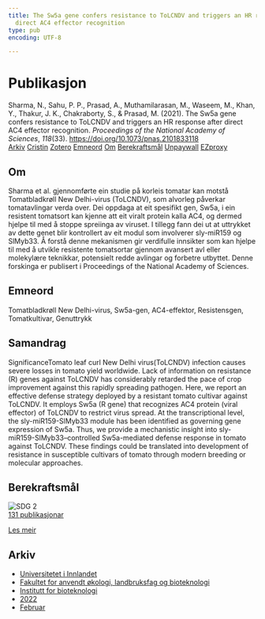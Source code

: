 ```yaml
---
title: The Sw5a gene confers resistance to ToLCNDV and triggers an HR response after
  direct AC4 effector recognition
type: pub
encoding: UTF-8

---
```

<h1>Publikasjon</h1>
<article id="csl-bib-container-JUJV4CI9" class="csl-bib-container">
  <div class="csl-bib-body"> <div class="csl-entry">Sharma, N., Sahu, P. P., Prasad, A., Muthamilarasan, M., Waseem, M., Khan, Y., Thakur, J. K., Chakraborty, S., &#38; Prasad, M. (2021). The Sw5a gene confers resistance to ToLCNDV and triggers an HR response after direct AC4 effector recognition. <i>Proceedings of the National Academy of Sciences</i>, <i>118</i>(33). <a href="https://doi.org/10.1073/pnas.2101833118">https://doi.org/10.1073/pnas.2101833118</a></div> </div>
  <div class="csl-bib-buttons">
    <a href="#taxonomy-article-JUJV4CI9" alt="archive" class="csl-bib-button">Arkiv</a>
    <a href="https://app.cristin.no/results/show.jsf?id=2004740" alt="Cristin" class="csl-bib-button">Cristin</a>
    <a href="http://zotero.org/groups/5881554/items/JUJV4CI9" alt="Zotero" class="csl-bib-button">Zotero</a>
    <a href="#keywords-article-JUJV4CI9" alt="keywords" class="csl-bib-button">Emneord</a>
    <a href="#about-article-JUJV4CI9" alt="about_pub" class="csl-bib-button">Om</a>
    <a href="#sdg-article-JUJV4CI9" alt="sdg" class="csl-bib-button">Berekraftsmål</a>
    <a href="https://doi.org/10.1073/pnas.2101833118" alt="Unpaywall" class="csl-bib-button">Unpaywall</a>
    <a href="https://doi.org/10.1073/pnas.2101833118" alt="EZproxy" class="csl-bib-button">EZproxy</a>
  </div>
  <div id="csl-bib-meta-container-JUJV4CI9"></div>
</article>
<div id="csl-bib-meta-JUJV4CI9" class="csl-bib-meta">
  <article id="about-article-JUJV4CI9" class="about_pub-article">
    <h1>Om</h1>
    Sharma et al. gjennomførte ein studie på korleis tomatar kan motstå Tomatbladkrøll New Delhi-virus (ToLCNDV), som alvorleg påverkar tomatavlingar verda over. Dei oppdaga at eit spesifikt gen, Sw5a, i ein resistent tomatsort kan kjenne att eit viralt protein kalla AC4, og dermed hjelpe til med å stoppe spreiinga av viruset. I tillegg fann dei ut at uttrykket av dette genet blir kontrollert av eit modul som involverer sly-miR159 og SlMyb33. Å forstå denne mekanismen gir verdifulle innsikter som kan hjelpe til med å utvikle resistente tomatsortar gjennom avansert avl eller molekylære teknikkar, potensielt redde avlingar og forbetre utbyttet. Denne forskinga er publisert i Proceedings of the National Academy of Sciences.
  </article>
  <article id="keywords-article-JUJV4CI9" class="keywords-article">
    <h1>Emneord</h1>
    Tomatbladkrøll New Delhi-virus, Sw5a-gen, AC4-effektor, Resistensgen, Tomatkultivar, Genuttrykk
  </article>
  <article id="abstract-article-JUJV4CI9" class="abstract-article">
    <h1>Samandrag</h1>
    SignificanceTomato leaf curl New Delhi virus(ToLCNDV) infection causes severe losses in tomato yield worldwide. Lack of information on resistance (R) genes against ToLCNDV has considerably retarded the pace of crop improvement against this rapidly spreading pathogen. Here, we report an effective defense strategy deployed by a resistant tomato cultivar against ToLCNDV. It employs Sw5a (R gene) that recognizes AC4 protein (viral effector) of ToLCNDV to restrict virus spread. At the transcriptional level, the sly-miR159-SlMyb33 module has been identified as governing gene expression of Sw5a. Thus, we provide a mechanistic insight into sly-miR159-SlMyb33–controlled Sw5a-mediated defense response in tomato against ToLCNDV. These findings could be translated into development of resistance in susceptible cultivars of tomato through modern breeding or molecular approaches.
  </article>
  <article id="sdg-article-JUJV4CI9" class="sdg-article">
    <h1>Berekraftsmål</h1>
    <div class="sdg-container"><div id="sdg2" class="sdg">
        <img src="{{< params subfolder >}}images/sdg/sdg02_nn.png" class="image" alt="SDG 2">
        <div class="sdg-overlay">
          <a href="{{< params subfolder >}}nn/archive/?sdg=2#archive" class="sdg-publication-count"><span>131</span> publikasjonar</a>
          <p><a href="https://fn.no/om-fn/fns-baerekraftsmaal/utrydde-sult?lang=nno-NO" class="sdg-read-more">Les meir</a></p>
        </div>
      </div></div>
  </article>
  <article id="taxonomy-article-JUJV4CI9" class="taxonomy-article">
    <h1>Arkiv</h1>
    <ul>
      <li><a href="{{< params subfolder >}}nn/archive/?key=3DCRN523">Universitetet i Innlandet</a></li>
      <li><a href="{{< params subfolder >}}nn/archive/?key=T77LXH6D">Fakultet for anvendt økologi, landbruksfag og bioteknologi</a></li>
      <li><a href="{{< params subfolder >}}nn/archive/?key=VL6KDQ85">Institutt for bioteknologi</a></li>
      <li><a href="{{< params subfolder >}}nn/archive/?key=ZLN3ADWB">2022</a></li>
      <li><a href="{{< params subfolder >}}nn/archive/?key=CTWDPL2D">Februar</a></li>
    </ul>
  </article>
</div>
